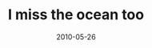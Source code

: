 ---
layout: base.njk
title : 'I miss the ocean too' 
view_title : 'I miss the ocean too' 
year : '2010' 
date : '2010-05-26' 
img_file : '/drawing/imisstheoceantoo.png' 
html_file : 'imisstheoceantoo' 
next_html : 'ireallylikeyourshoes.html' 
year_order : '81' 
permalink : "title/{{html_file}}.html"
---